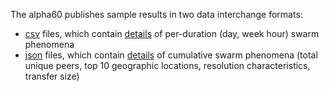 <!--
<img src="image/identity/a60-logo-outline.svg?sanitize=true" height="287" width="301">
-->

The alpha60 publishes sample results in two data interchange formats:

* <a href="https://github.com/bdekoz/alpha60-results/tree/master/csv">csv</a> files, which contain <a href="data-csv.html">details</a> of per-duration (day, week hour) swarm phenomena
* <a href="https://github.com/bdekoz/alpha60-results/tree/master/json/cumulative">json</a> files, which contain <a href="data-json.html">details</a> of cumulative swarm phenomena (total unique peers, top 10 geographic locations, resolution characteristics, transfer size)